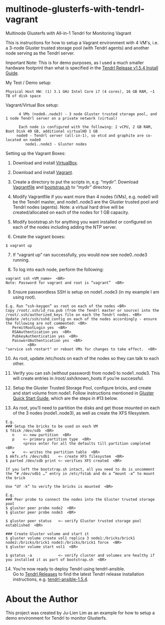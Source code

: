 # multinode-glusterfs-with-tendrl-vagrant
Multinode Glusterfs with All-in-1 Tendrl for Monitoring Vagrant 

This is instructions for how to setup a Vagrant environment with 4 VM's, i.e. a 3-node Gluster trusted storage pool (with Tendrl agents) and another node serving as the Tendrl server.  

Important Note: This is for demo purposes, as I used a much smaller hardware footprint than what is specified in the [Tendrl Release v1.5.4 Install Guide](https://github.com/Tendrl/documentation/wiki/Tendrl-release-v1.5.4-(install-guide)).

My Test / Demo setup:

``` Physical host
Physical Host HW: (1) 3.1 GHz Intel Core i7 (4 cores), 16 GB RAM, ~1 TB of disk space
```

Vagrant/Virtual Box setup:

``` VM setup
      4 VMs (node0..node3) - 3 node Gluster trusted storage pool, and 1 node Tendrl server on a private network (virtual)
      
      Each node is configured with the following: 2 vCPU, 2 GB RAM, Boot Disk 40 GB, additional virtualHD 1 GB
	 node0 - Tendrl server (all-in-1), so etcd and graphite are co-located on node0
         node1..node3 - Gluster nodes
```

Setting up the Vagrant Boxes:

1. Download and install [VirtualBox](https://www.virtualbox.org/wiki/Downloads).

2. Download and install [Vagrant](http://www.vagrantup.com/downloads.html).

3. Create a directory to put the scripts in, e.g. “mydir”.  Download [Vagrantfile](https://github.com/julienlim/multinode-glusterfs-with-tendrl-vagrant/blob/master/Vagrantfile) and [bootstrap.sh](https://github.com/julienlim/multinode-glusterfs-with-tendrl-vagrant/blob/master/bootstrap.sh) to “mydir” directory.

4. Modify Vagrantfile if you want more than 4 nodes (VMs), e.g. node0 will be the Tendrl master, and node1..node3 are the Gluster trusted pool and Tendrl nodes (agents).  Note: a virtual hard drive will be created/allocated on each of the nodes for 1 GB capacity.

5. Modify bootstrap.sh for anything you want installed or configured on each of the nodes including adding the NTP server.

6. Create the vagrant boxes: <BR>
``` run on physical host
$ vagrant up
```

7. If “vagrant up” ran successfully, you would now see node0..node3 running.

8. To log into each node, perform the following: <BR>
``` run on physical host
vagrant ssh <VM_name>  <BR>
Note: Password for vagrant and root is “vagrant”  <BR>
```

9. Ensure passwordless SSH is setup on node1..node3 (in my example I am using root). <BR>
``` run on each VM
E.g. Run “ssh-keygen” as root on each of the nodes <BR>
Copy /root/.ssh/id_rsa.pub (from the Tendrl master or source) into the /root/.ssh/authorized_keys file on each the Tendrl nodes. <BR>
Update /etc/ssh/sshd_config on each of the nodes accordingly - ensure the following are not commented: <BR>
   PermitRootLogin yes  <BR>
   RSAAuthentication yes  <BR>
   PubkeyAuthentication yes  <BR>
   PasswordAuthentication yes  <BR>
          <BR>
"service ssh restart" or reboot VMs for changes to take effect.  <BR>
```  
10. As root, update /etc/hosts on each of the nodes so they can talk to each other.

11. Verify you can ssh (without password) from node0 to node1..node3.  This will create entries in /root/.ssh/known_hosts if you’re successful.

12. Setup the Gluster Trusted Storage Pool, configure bricks, and create and start volume from node1.  Follow instructions mentioned in [Gluster Quick Start Guide](https://wiki.centos.org/SpecialInterestGroup/Storage/gluster-Quickstart), which are the steps in #13 below.

13. As root, you’ll need to partition the disks and get those mounted on each of the 3 nodes (node1..node3), as well as create the XFS filesystem.
``` run on each VM
E.g. 
### Setup the bricks to be used on each VM
$ fdisk /dev/sdb  <BR>
   n 	<— new partition  <BR>
   p 	<— primary partition type  <BR>
        <press enter for all the defaults till partition completed  <BR>
   w	<— writes the partition table  <BR>
$ mkfs.xfs /dev/sdb1	<— create XFS filesystem  <BR>
$ parted /dev/sdb print	<— verifies XFS created  <BR>
         
If you left the bootstrap.sh intact, all you need to do is uncomment the “# /dev/sdb1 …” entry in /etc/fstab and do a “mount -a” to mount the brick
         
Use “df -k” to verify the bricks is mounted  <BR>
```

``` run on each VM serving as Gluster node
E.g. 
### Peer probe to connect the nodes into the Gluster trusted storage pool
$ gluster peer probe node2  <BR>
$ gluster peer probe node3  <BR>
         
$ gluster peer status	<— verify Gluster trusted storage pool established  <BR>
        
### Create Gluster volume and start it	
$ gluster volume create vol1 replica 3 node1:/bricks/brick1 node2:/bricks/brick1 node3:/bricks/brick1 force  <BR>
$ gluster volume start vol1  <BR>
         
$ gstatus -a	        <— verify cluster and volumes are healthy if you installed it as part of bootstrap.sh  <BR>
```

14. You’re now ready to deploy Tendrl using tendrl-ansible.  
        Go to [Tendrl Releases](https://github.com/Tendrl/documentation/wiki/Tendrl-Releases) to find the latest Tendrl release installation instructions, e.g. [tendrl-ansible-1.5.4](/usr/share/doc/tendrl-ansible-1.5.4/README.md). <BR>


# About the Author
This project was created by Ju-Lien Lim as an example for how to setup a demo environment for Tendrl to monitor Glusterfs.
